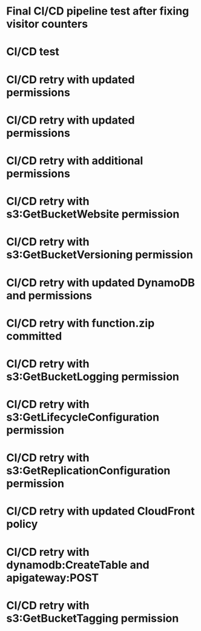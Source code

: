 # Final CI/CD pipeline test after fixing visitor counters
# CI/CD test
# CI/CD retry with updated permissions
# CI/CD retry with updated permissions
# CI/CD retry with additional permissions
# CI/CD retry with s3:GetBucketWebsite permission
# CI/CD retry with s3:GetBucketVersioning permission
# CI/CD retry with updated DynamoDB and permissions
# CI/CD retry with function.zip committed
# CI/CD retry with s3:GetBucketLogging permission
# CI/CD retry with s3:GetLifecycleConfiguration permission
# CI/CD retry with s3:GetReplicationConfiguration permission
# CI/CD retry with updated CloudFront policy
# CI/CD retry with dynamodb:CreateTable and apigateway:POST
# CI/CD retry with s3:GetBucketTagging permission
